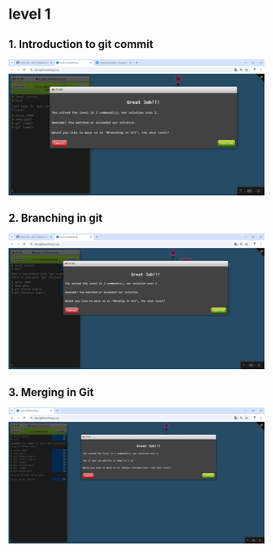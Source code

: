 # level 1

## 1. Introduction to git commit

![alt text](image.png)

## 2. Branching in git

![alt text](image-1.png)

## 3. Merging in Git

![alt text](image-2.png)